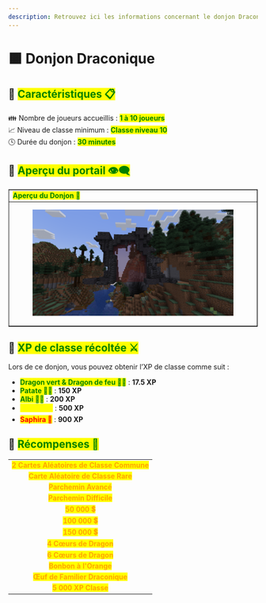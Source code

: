 ```yaml
---
description: Retrouvez ici les informations concernant le donjon Draconique
---
```


# 🟧 Donjon Draconique

## 💠 <mark style="color:green;"> Caractéristiques 📋</mark>

👪 Nombre de joueurs accueillis : <mark style="color:green;">**1 à 10 joueurs**</mark>  
📈 Niveau de classe minimum : <mark style="color:green;">**Classe niveau 10**</mark>  
🕓 Durée du donjon : <mark style="color:green;">**30 minutes**</mark>  

## 💠 <mark style="color:green;"> Aperçu du portail 👁‍🗨</mark>

<table border="1" cellspacing="0" cellpadding="6">
  <tr>
    <td><mark style="color:green;"><strong>Aperçu du Donjon 📸</strong></mark></td>
  </tr>
  <tr>
    <td><figure><img src="../../.gitbook/assets/Les_Donjons/Portail/Event/Draconique.png" alt=""></figure></td>
  </tr>
</table>

## 💠 <mark style="color:green;"> XP de classe récoltée ⚔</mark>

Lors de ce donjon, vous pouvez obtenir l’XP de classe comme suit :  

* <mark style="color:green;"><strong>Dragon vert & Dragon de feu 🧟‍♂️</strong></mark> : **17.5 XP**
* <mark style="color:green;"><strong>Patate 🧟‍♂️</strong></mark> : **150 XP**
* <mark style="color:green;"><strong>Albi 🧟‍♂️</strong></mark> : **200 XP**  
* <mark style="color:yellow;"><strong>Drogon 👽</strong></mark> : **500 XP**  
* <mark style="color:red;"><strong>Saphira 🐉</strong></mark> : **900 XP**

## 💠 <mark style="color:green;">Récompenses 🎁</mark>

|                                                                                           |
|:-----------------------------------------------------------------------------------------:|
| <mark style="color:orange;"><strong>2 Cartes Aléatoires de Classe Commune</strong></mark> |
| <mark style="color:orange;"><strong>Carte Aléatoire de Classe Rare</strong></mark>        |
| <mark style="color:orange;"><strong>Parchemin Avancé</strong></mark>                        |
| <mark style="color:orange;"><strong>Parchemin Difficile</strong></mark>                      |
| <mark style="color:orange;"><strong>50 000 💲</strong></mark>                              |
| <mark style="color:orange;"><strong>100 000 💲</strong></mark>                             |
| <mark style="color:orange;"><strong>150 000 💲</strong></mark>                             |
| <mark style="color:orange;"><strong>4 Cœurs de Dragon </strong></mark>                    |
| <mark style="color:orange;"><strong>6 Cœurs de Dragon </strong></mark>                    |
| <mark style="color:orange;"><strong>Bonbon à l'Orange</strong></mark>                     |
| <mark style="color:orange;"><strong>Œuf de Familier Draconique</strong></mark>            |
| <mark style="color:orange;"><strong>5 000 XP Classe</strong></mark>                       |
